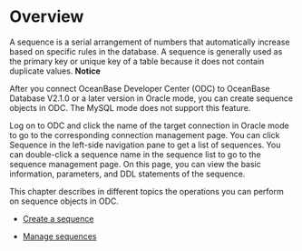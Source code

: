 Overview
=============================

A sequence is a serial arrangement of numbers that automatically increase based on specific rules in the database. A sequence is generally used as the primary key or unique key of a table because it does not contain duplicate values.
**Notice**



After you connect OceanBase Developer Center (ODC) to OceanBase Database V2.1.0 or a later version in Oracle mode, you can create sequence objects in ODC. The MySQL mode does not support this feature.

Log on to ODC and click the name of the target connection in Oracle mode to go to the corresponding connection management page. You can click Sequence in the left-side navigation pane to get a list of sequences. You can double-click a sequence name in the sequence list to go to the sequence management page. On this page, you can view the basic information, parameters, and DDL statements of the sequence.

This chapter describes in different topics the operations you can perform on sequence objects in ODC.

* [Create a sequence](../../../6.web-odc-user-guide/11.web-odc-database-objects/5.web-odc-sequence-objects/2.web-odc-create-a-sequence.md)



* [Manage sequences](../../../6.web-odc-user-guide/11.web-odc-database-objects/5.web-odc-sequence-objects/3.web-odc-manage-sequence.md)
